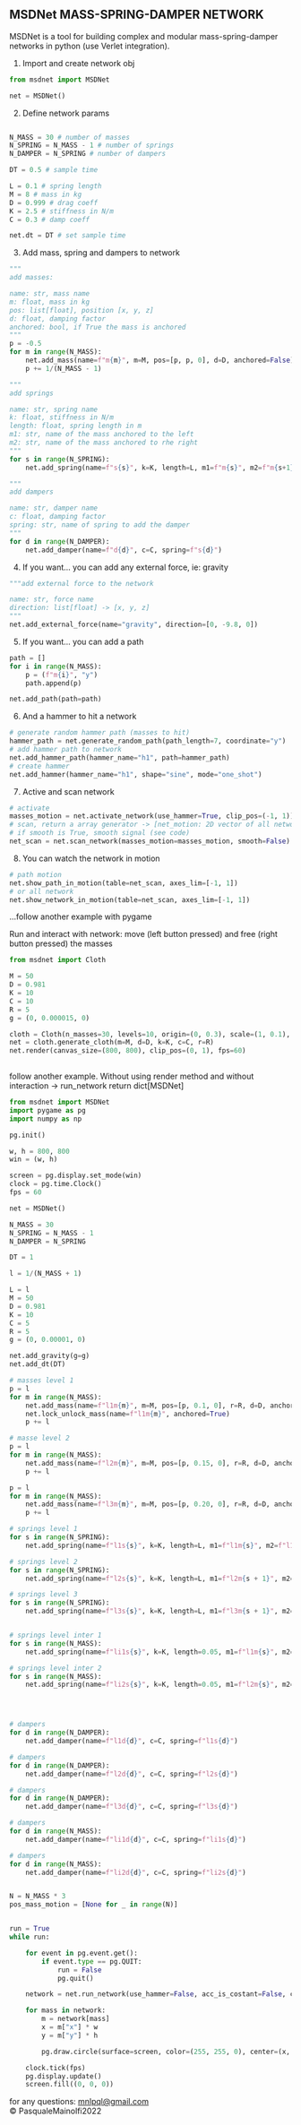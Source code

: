 ## **MSDNet MASS-SPRING-DAMPER NETWORK** 

MSDNet is a tool for building complex and modular mass-spring-damper networks in python (use Verlet integration).

1. Import and create network obj
```python
from msdnet import MSDNet

net = MSDNet()
```

2. Define network params
```python

N_MASS = 30 # number of masses
N_SPRING = N_MASS - 1 # number of springs
N_DAMPER = N_SPRING # number of dampers

DT = 0.5 # sample time

L = 0.1 # spring length
M = 8 # mass in kg
D = 0.999 # drag coeff
K = 2.5 # stiffness in N/m
C = 0.3 # damp coeff

net.dt = DT # set sample time
```

3. Add mass, spring and dampers to network
```python
"""
add masses:

name: str, mass name
m: float, mass in kg
pos: list[float], position [x, y, z]
d: float, damping factor
anchored: bool, if True the mass is anchored
"""
p = -0.5
for m in range(N_MASS):
    net.add_mass(name=f"m{m}", m=M, pos=[p, p, 0], d=D, anchored=False)
    p += 1/(N_MASS - 1)

"""
add springs

name: str, spring name
k: float, stiffness in N/m
length: float, spring length in m
m1: str, name of the mass anchored to the left
m2: str, name of the mass anchored to rhe right
"""
for s in range(N_SPRING):
    net.add_spring(name=f"s{s}", k=K, length=L, m1=f"m{s}", m2=f"m{s+1}")

"""
add dampers

name: str, damper name
c: float, damping factor
spring: str, name of spring to add the damper
"""
for d in range(N_DAMPER):
    net.add_damper(name=f"d{d}", c=C, spring=f"s{d}")
```

4. If you want... you can add any external force, ie: gravity
```python
"""add external force to the network

name: str, force name
direction: list[float] -> [x, y, z]
"""
net.add_external_force(name="gravity", direction=[0, -9.8, 0])
```
5. If you want... you can add a path 
```python
path = []
for i in range(N_MASS):
    p = (f"m{i}", "y")
    path.append(p)

net.add_path(path=path)
```
6. And a hammer to hit a network
```python
# generate random hammer path (masses to hit)
hammer_path = net.generate_random_path(path_length=7, coordinate="y")
# add hammer path to network
net.add_hammer_path(hammer_name="h1", path=hammer_path)
# create hammer
net.add_hammer(hammer_name="h1", shape="sine", mode="one_shot")
```
7. Active and scan network
```python
# activate
masses_motion = net.activate_network(use_hammer=True, clip_pos=(-1, 1))
# scan, return a array generator -> [net_motion: 2D vector of all network motion. ROW = number of masses, COL = 3 (x, y, z), path_motion: 1D vector path network motion]
# if smooth is True, smooth signal (see code)
net_scan = net.scan_network(masses_motion=masses_motion, smooth=False)
```
8. You can watch the network in motion
```python
# path motion
net.show_path_in_motion(table=net_scan, axes_lim=[-1, 1]) 
# or all network
net.show_network_in_motion(table=net_scan, axes_lim=[-1, 1]) 
```

...follow another example with pygame

Run and interact with network:
move (left button pressed) and free (right button pressed) the masses

```python
from msdnet import Cloth

M = 50
D = 0.981
K = 10
C = 10
R = 5
g = (0, 0.000015, 0)

cloth = Cloth(n_masses=30, levels=10, origin=(0, 0.3), scale=(1, 0.1), g=g, dt=1)
net = cloth.generate_cloth(m=M, d=D, k=K, c=C, r=R)
net.render(canvas_size=(800, 800), clip_pos=(0, 1), fps=60)
    
```

follow another example. Without using render method and without interaction -> run_network return dict[MSDNet]

```python
from msdnet import MSDNet
import pygame as pg
import numpy as np

pg.init()

w, h = 800, 800
win = (w, h)

screen = pg.display.set_mode(win)
clock = pg.time.Clock()
fps = 60

net = MSDNet()

N_MASS = 30
N_SPRING = N_MASS - 1
N_DAMPER = N_SPRING

DT = 1

l = 1/(N_MASS + 1)

L = l
M = 50
D = 0.981
K = 10
C = 5
R = 5
g = (0, 0.00001, 0)

net.add_gravity(g=g)
net.add_dt(DT)

# masses level 1
p = l
for m in range(N_MASS):
    net.add_mass(name=f"l1m{m}", m=M, pos=[p, 0.1, 0], r=R, d=D, anchored=False)
    net.lock_unlock_mass(name=f"l1m{m}", anchored=True)
    p += l

# masse level 2
p = l
for m in range(N_MASS):
    net.add_mass(name=f"l2m{m}", m=M, pos=[p, 0.15, 0], r=R, d=D, anchored=False)
    p += l

p = l
for m in range(N_MASS):
    net.add_mass(name=f"l3m{m}", m=M, pos=[p, 0.20, 0], r=R, d=D, anchored=False)
    p += l

# springs level 1
for s in range(N_SPRING):
    net.add_spring(name=f"l1s{s}", k=K, length=L, m1=f"l1m{s}", m2=f"l1m{s+1}")

# springs level 2
for s in range(N_SPRING):
    net.add_spring(name=f"l2s{s}", k=K, length=L, m1=f"l2m{s + 1}", m2=f"l2m{s}")

# springs level 3
for s in range(N_SPRING):
    net.add_spring(name=f"l3s{s}", k=K, length=L, m1=f"l3m{s + 1}", m2=f"l3m{s}")


# springs level inter 1
for s in range(N_MASS):
    net.add_spring(name=f"li1s{s}", k=K, length=0.05, m1=f"l1m{s}", m2=f"l2m{s}")

# springs level inter 2
for s in range(N_MASS):
    net.add_spring(name=f"li2s{s}", k=K, length=0.05, m1=f"l2m{s}", m2=f"l3m{s}")




# dampers
for d in range(N_DAMPER):
    net.add_damper(name=f"l1d{d}", c=C, spring=f"l1s{d}")

# dampers
for d in range(N_DAMPER):
    net.add_damper(name=f"l2d{d}", c=C, spring=f"l2s{d}")

# dampers
for d in range(N_DAMPER):
    net.add_damper(name=f"l3d{d}", c=C, spring=f"l3s{d}")

# dampers
for d in range(N_MASS):
    net.add_damper(name=f"li1d{d}", c=C, spring=f"li1s{d}")

# dampers
for d in range(N_MASS):
    net.add_damper(name=f"li2d{d}", c=C, spring=f"li2s{d}")


N = N_MASS * 3
pos_mass_motion = [None for _ in range(N)]


run = True
while run:

    for event in pg.event.get():
        if event.type == pg.QUIT:
            run = False
            pg.quit()

    network = net.run_network(use_hammer=False, acc_is_costant=False, clip_pos=(0, 1))

    for mass in network:
        m = network[mass]
        x = m["x"] * w
        y = m["y"] * h

        pg.draw.circle(surface=screen, color=(255, 255, 0), center=(x, y), radius=R)

    clock.tick(fps)
    pg.display.update()
    screen.fill((0, 0, 0))


```

for any questions: mnlpql@gmail.com  
© PasqualeMainolfi2022
